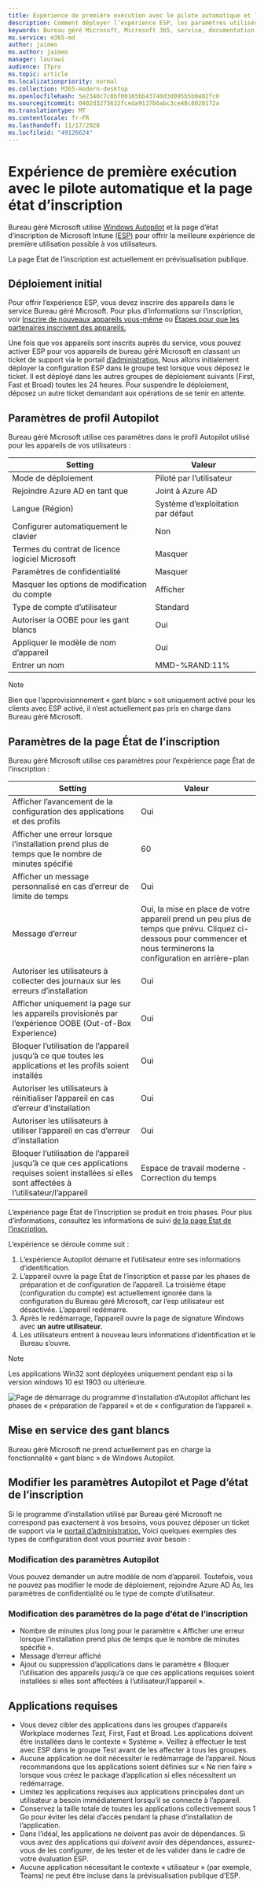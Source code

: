 ```yaml
---
title: Expérience de première exécution avec le pilote automatique et la page état d’inscription
description: Comment déployer l’expérience ESP, les paramètres utilisés et les modifications de configuration
keywords: Bureau géré Microsoft, Microsoft 365, service, documentation
ms.service: m365-md
author: jaimeo
ms.author: jaimeo
manager: laurawi
audience: ITpro
ms.topic: article
ms.localizationpriority: normal
ms.collection: M365-modern-desktop
ms.openlocfilehash: 5e2340c7c0bf00165bb43740d3d095b5b0402fc0
ms.sourcegitcommit: 0402d3275632fceda9137b6abc3ce48c8020172a
ms.translationtype: MT
ms.contentlocale: fr-FR
ms.lasthandoff: 11/17/2020
ms.locfileid: "49126624"
---
```

# <a name="first-run-experience-with-autopilot-and-the-enrollment-status-page"></a>Expérience de première exécution avec le pilote automatique et la page état d’inscription

Bureau géré Microsoft utilise [Windows Autopilot](https://docs.microsoft.com/windows/deployment/windows-autopilot/windows-autopilot) et la page d’état d’inscription de Microsoft Intune [(ESP)](https://docs.microsoft.com/windows/deployment/windows-autopilot/enrollment-status) pour offrir la meilleure expérience de première utilisation possible à vos utilisateurs.

La page État de l’inscription est actuellement en prévisualisation publique.

## <a name="initial-deployment"></a>Déploiement initial

Pour offrir l’expérience ESP, vous devez inscrire des appareils dans le service Bureau géré Microsoft. Pour plus d’informations sur l’inscription, voir [Inscrire de nouveaux appareils vous-même](../get-started/register-devices-self.md) ou [Étapes pour que les partenaires inscrivent des appareils.](../get-started/register-devices-partner.md)

Une fois que vos appareils sont inscrits auprès du service, vous pouvez activer ESP pour vos appareils de bureau géré Microsoft en classant un ticket de support via le portail [d’administration.](https://portal.azure.com/) Nous allons initialement déployer la configuration ESP dans le groupe test lorsque vous déposez le ticket. Il est déployé dans les autres groupes de déploiement suivants (First, Fast et Broad) toutes les 24 heures. Pour suspendre le déploiement, déposez un autre ticket demandant aux opérations de se tenir en attente.

## <a name="autopilot-profile-settings"></a>Paramètres de profil Autopilot

Bureau géré Microsoft utilise ces paramètres dans le profil Autopilot utilisé pour les appareils de vos utilisateurs :


|Setting  |Valeur  |
|---------|---------|
|Mode de déploiement |  Piloté par l’utilisateur       |
|Rejoindre Azure AD en tant que     |  Joint à Azure AD       |
|Langue (Région)     | Système d’exploitation par défaut        |
|Configurer automatiquement le clavier     | Non        |
|Termes du contrat de licence logiciel Microsoft     |  Masquer       |
|Paramètres de confidentialité     | Masquer        |
|Masquer les options de modification du compte     | Afficher        |
|Type de compte d’utilisateur     |  Standard       |
|Autoriser la OOBE pour les gant blancs     |  Oui       |
|Appliquer le modèle de nom d’appareil     | Oui        |
|Entrer un nom     | MMD-%RAND:11%        |

> [!NOTE]
> Bien que l’approvisionnement « gant blanc » soit uniquement activé pour les clients avec ESP activé, il n’est actuellement pas pris en charge dans Bureau géré Microsoft.

## <a name="enrollment-status-page-settings"></a>Paramètres de la page État de l’inscription

Bureau géré Microsoft utilise ces paramètres pour l’expérience page État de l’inscription :


|Setting  |Valeur  |
|---------|---------|
|Afficher l’avancement de la configuration des applications et des profils     | Oui        |
|Afficher une erreur lorsque l’installation prend plus de temps que le nombre de minutes spécifié     |  60       |
|Afficher un message personnalisé en cas d’erreur de limite de temps     |  Oui       |
|Message d’erreur     | Oui, la mise en place de votre appareil prend un peu plus de temps que prévu. Cliquez ci-dessous pour commencer et nous terminerons la configuration en arrière-plan        |
|Autoriser les utilisateurs à collecter des journaux sur les erreurs d’installation     |  Oui       |
|Afficher uniquement la page sur les appareils provisionés par l’expérience OOBE (Out-of-Box Experience)     | Oui        |
|Bloquer l’utilisation de l’appareil jusqu’à ce que toutes les applications et les profils soient installés     |  Oui       |
|Autoriser les utilisateurs à réinitialiser l’appareil en cas d’erreur d’installation     |  Oui       |
|Autoriser les utilisateurs à utiliser l’appareil en cas d’erreur d’installation     |  Oui       |
|Bloquer l’utilisation de l’appareil jusqu’à ce que ces applications requises soient installées si elles sont affectées à l’utilisateur/l’appareil     |  Espace de travail moderne - Correction du temps       |



L’expérience page État de l’inscription se produit en trois phases. Pour plus d’informations, consultez les informations de suivi [de la page État de l’inscription.](https://docs.microsoft.com/mem/intune/enrollment/windows-enrollment-status#enrollment-status-page-tracking-information)

L’expérience se déroule comme suit :

1. L’expérience Autopilot démarre et l’utilisateur entre ses informations d’identification.
2. L’appareil ouvre la page État de l’inscription et passe par les phases de préparation et de configuration de l’appareil. La troisième étape (configuration  du compte) est actuellement ignorée dans la configuration du Bureau géré Microsoft, car l’esp utilisateur est désactivée. L’appareil redémarre.
3. Après le redémarrage, l’appareil ouvre la page de signature Windows avec **un autre utilisateur.**
4. Les utilisateurs entrent à nouveau leurs informations d’identification et le Bureau s’ouvre.

> [!NOTE]
> Les applications Win32 sont déployées uniquement pendant esp si la version windows 10 est 1903 ou ultérieure.

![Page de démarrage du programme d’installation d’Autopilot affichant les phases de « préparation de l’appareil » et de « configuration de l’appareil ».](../../media/mmd-autopilot-screenshot.png)

## <a name="white-glove-provisioning"></a>Mise en service des gant blancs

Bureau géré Microsoft ne prend actuellement pas en charge la fonctionnalité « gant blanc » de Windows Autopilot.

## <a name="change-to-autopilot-and-enrollment-status-page-settings"></a>Modifier les paramètres Autopilot et Page d’état de l’inscription

Si le programme d’installation utilisé par Bureau géré Microsoft ne correspond pas exactement à vos besoins, vous pouvez déposer un ticket de support via le [portail d’administration.](https://portal.azure.com/) Voici quelques exemples des types de configuration dont vous pourriez avoir besoin :

### <a name="autopilot-settings-change"></a>Modification des paramètres Autopilot

Vous pouvez demander un autre modèle de nom d’appareil. Toutefois, vous ne pouvez pas modifier le mode de déploiement, rejoindre Azure AD As, les paramètres de confidentialité ou le type de compte d’utilisateur.

### <a name="enrollment-status-page-settings-change"></a>Modification des paramètres de la page d’état de l’inscription

- Nombre de minutes plus long pour le paramètre « Afficher une erreur lorsque l’installation prend plus de temps que le nombre de minutes spécifié ».
- Message d’erreur affiché
- Ajout ou suppression d’applications dans le paramètre « Bloquer l’utilisation des appareils jusqu’à ce que ces applications requises soient installées si elles sont affectées à l’utilisateur/l’appareil ».

## <a name="required-applications"></a>Applications requises

- Vous devez cibler des applications dans les groupes d’appareils Workplace modernes *Test,* First, Fast et Broad. Les applications doivent être installées dans le contexte « Système ». Veillez à effectuer le test avec ESP dans le groupe Test avant de les affecter à tous les groupes.
- Aucune application ne doit nécessiter le redémarrage de l’appareil. Nous recommandons que les applications soient définies sur « Ne rien faire » lorsque vous créez le package d’application si elles nécessitent un redémarrage.
- Limitez les applications requises aux applications principales dont un utilisateur a besoin immédiatement lorsqu’il se connecte à l’appareil.
- Conservez la taille totale de toutes les applications collectivement sous 1 Go pour éviter les délai d’accès pendant la phase d’installation de l’application.
- Dans l’idéal, les applications ne doivent pas avoir de dépendances. Si vous avez des applications qui *doivent* avoir des dépendances, assurez-vous de les configurer, de les tester et de les valider dans le cadre de votre évaluation ESP.
- Aucune application nécessitant le contexte « utilisateur » (par exemple, Teams) ne peut être incluse dans la prévisualisation publique d’ESP.
